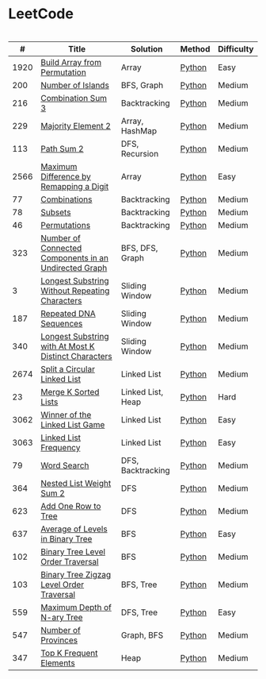 # LeetCode

# 
| # | Title | Solution | Method | Difficulty | 
|---| ----- | -------- | ------ | ---------- |
|1920|[Build Array from Permutation](https://leetcode.com/problems/build-array-from-permutation/)|Array|[Python](./code/Build_Array_From_Permutation/BuildArrayFromPermutation.py)|Easy|
|200|[Number of Islands](https://leetcode.com/problems/number-of-islands/)|BFS, Graph|[Python](./code/Number_Of_Islands/NumberOfIslands.py)|Medium|
|216|[Combination Sum 3](https://leetcode.com/problems/combination-sum-iii/description/)|Backtracking|[Python](./code/Combination_Sum_III/CombinationSumIII.py)|Medium|
|229|[Majority Element 2](https://leetcode.com/problems/majority-element-ii/description/)|Array, HashMap|[Python](./code/Majority_Element_II/MajorityElementII.py)|Medium|
|113|[Path Sum 2](https://leetcode.com/problems/path-sum-ii/description/)|DFS, Recursion|[Python](./code/Path_Sum_II/PathSumII.py)|Medium|
|2566|[Maximum Difference by Remapping a Digit](https://leetcode.com/problems/maximum-difference-by-remapping-a-digit/)|Array|[Python](./code/Max_Diff_Remap_Digit/MaxDiffRemapDigit.py)|Easy|
|77|[Combinations](https://leetcode.com/problems/combinations/description/)|Backtracking|[Python](./code/Combinations/Combinations.py)|Medium|
|78|[Subsets](https://leetcode.com/problems/subsets/)|Backtracking|[Python](./code/Subsets/Subsets.py)|Medium|
|46|[Permutations](https://leetcode.com/problems/permutations/)|Backtracking|[Python](./code/Permutations/Permutations.py)|Medium|
|323|[Number of Connected Components in an Undirected Graph](https://leetcode.com/problems/number-of-connected-components-in-an-undirected-graph/)|BFS, DFS, Graph|[Python](./code/Num_Connected_Components/NumConnectedComponents.py)|Medium|
|3|[Longest Substring Without Repeating Characters](https://leetcode.com/problems/longest-substring-without-repeating-characters/)|Sliding Window|[Python](./code/Longest_Substring_Without_Repeat/LongestSubstringWithoutRepeat.py)|Medium|
|187|[Repeated DNA Sequences](https://leetcode.com/problems/repeated-dna-sequences)|Sliding Window|[Python](./code/DNA_Sequences/DNASequences.py)|Medium|
|340|[Longest Substring with At Most K Distinct Characters](https://leetcode.com/problems/longest-substring-with-at-most-k-distinct-characters/)|Sliding Window|[Python](./code/LongestSubstringWithAtMostKDistinctCharacters/LongestSubstringWithKDistinctChars.py)|Medium|
|2674|[Split a Circular Linked List](https://leetcode.com/problems/split-a-circular-linked-list)|Linked List|[Python](./code/Split_Circular_Linked_List/SplitCircularLinkedList.py)|Medium|
|23|[Merge K Sorted Lists](https://leetcode.com/problems/merge-k-sorted-lists/)|Linked List, Heap|[Python](./code/Merge_K_Sorted_Lists/MergeKSortedLists.py)|Hard|
|3062|[Winner of the Linked List Game](https://leetcode.com/problems/winner-of-the-linked-list-game)|Linked List|[Python](./code/WinnerOfLinkedList/WinnerOfLinkedList.py)|Easy|
|3063|[Linked List Frequency](https://leetcode.com/problems/linked-list-frequency)|Linked List|[Python](./code/LinkedListFrequency/LinkedListFrequency.py)|Easy|
|79|[Word Search](https://leetcode.com/problems/word-search)|DFS, Backtracking|[Python](./code/WordSearch/WordSearch.py)|Medium|
|364|[Nested List Weight Sum 2](https://leetcode.com/problems/nested-list-weight-sum-ii)|DFS|[Python](./code/NestedListWeightSum2/NestedListWeightSum2.py)|Medium|
|623|[Add One Row to Tree](https://leetcode.com/problems/add-one-row-to-tree/)|DFS|[Python](./code/AddOneRowToTree/AddOneRowToTree.py)|Medium|
|637|[Average of Levels in Binary Tree](https://leetcode.com/problems/average-of-levels-in-binary-tree/)|BFS|[Python](./code/AverageLevelsBinaryTree/AverageLevelsBinaryTree.py)|Easy|
|102|[Binary Tree Level Order Traversal](https://leetcode.com/problems/binary-tree-level-order-traversal/)|BFS|[Python](./code/BinaryTreeLevelOrderTraversal/BinaryTreeLevelOrderTraversal.py)|Medium|
|103|[Binary Tree Zigzag Level Order Traversal](https://leetcode.com/problems/binary-tree-zigzag-level-order-traversal/)|BFS, Tree|[Python](./code/BinaryTreeZigzagTraversal/BinaryTreeZigzagTraversal.py)|Medium|
|559|[Maximum Depth of N-ary Tree](https://leetcode.com/problems/maximum-depth-of-n-ary-tree/)|DFS, Tree|[Python](./code/MaxDepthNaryTree/MaxDepthNaryTree.py)|Easy|
|547|[Number of Provinces](https://leetcode.com/problems/number-of-provinces)|Graph, BFS|[Python](./code/NumOfProvinces/NumOfProvinces.py)|Medium|
|347|[Top K Frequent Elements](https://leetcode.com/problems/top-k-frequent-elements/)|Heap|[Python](./code/TopKFreqElem/TopKFreqElem.py)|Medium|